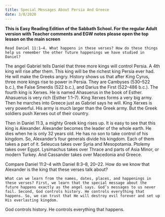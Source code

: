 ```yaml
---
title: Special Messages About Persia And Greece
date: 3/8/2020
---
```


 **This is Easy Reading Edition of the Sabbath School. For the regular Adult version with Teacher comments and EGW notes please open the top lesson on the main screen** 

`Read Daniel 11:1–4. What happens in these verses? How do these things help us remember the other future happenings we have studied in Daniel?`

The angel Gabriel tells Daniel that three more kings will control Persia. A 4th king will rise after them. This king will be the richest king Persia ever had. He will make the Greeks angry. History shows us that after King Cyrus, three more kings rise to power in Persia. They are Cambyses (530–522 b.c.), the False Smerdis (522 b.c.), and Darius the First (522–486 b.c.). The fourth king is Xerxes. He is named Ahasuerus in the book of Esther. Ahasuerus is very rich (Esther 1:1–7). King Xerxes forms a very big army. Then he marches into Greece just as Gabriel says he will. King Xerxes is very powerful. His army is much larger than the Greek army. But the Greek soldiers push Xerxes out of their country.

Then in Daniel 11:3, a mighty Greek king rises up. It is easy to see that this king is Alexander. Alexander becomes the leader of the whole earth. He dies when he is only 32 years old. He has no son to take control of his kingdom. So, Alexander’s four generals divide his kingdom. Each of them takes a part of it. Seleucus takes over Syria and Mesopotamia. Ptolemy takes over Egypt. Lysimachus takes over Thrace and parts of Asia Minor, or modern Turkey. And Cassander takes over Macedonia and Greece.

Compare Daniel 11:2–4 with Daniel 8:3–8, 20–22. How do we know that Alexander is the king that these verses talk about?

`What can we learn from the names, dates, places, and happenings in these verses? First, we learn that the special message about the future happens exactly as the angel says. God’s messages to us never fail. Second, God controls history. He controls everything that happens. So, we can trust that He will destroy evil forever and set up His everlasting kingdom.`

God controls history. He controls everything that happens.
